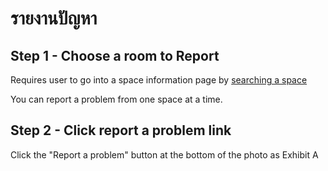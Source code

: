 # รายงานปัญหา

## Step 1 - Choose a room to Report
Requires user to go into a space information page by [searching a space](client/search-for-space.md)

You can report a problem from one space at a time.

## Step 2 - Click report a problem link
Click the "Report a problem" button at the bottom of the photo as Exhibit A
